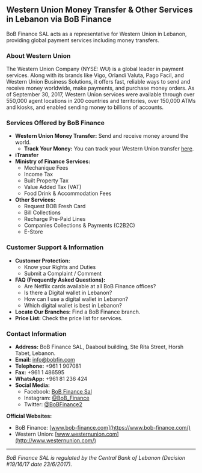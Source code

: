 ## Western Union Money Transfer & Other Services in Lebanon via BoB Finance

BoB Finance SAL acts as a representative for Western Union in Lebanon, providing global payment services including money transfers.

### About Western Union
The Western Union Company (NYSE: WU) is a global leader in payment services. Along with its brands like Vigo, Orlandi Valuta, Pago Facil, and Western Union Business Solutions, it offers fast, reliable ways to send and receive money worldwide, make payments, and purchase money orders. As of September 30, 2017, Western Union services were available through over 550,000 agent locations in 200 countries and territories, over 150,000 ATMs and kiosks, and enabled sending money to billions of accounts.

### Services Offered by BoB Finance

*   **Western Union Money Transfer:** Send and receive money around the world.
    *   **Track Your Money:** You can track your Western Union transfer [here](http://www.wu.com/LB/en/track-transfer.html).
*   **iTransfer**
*   **Ministry of Finance Services:**
    *   Mechanique Fees
    *   Income Tax
    *   Built Property Tax
    *   Value Added Tax (VAT)
    *   Food Drink & Accommodation Fees
*   **Other Services:**
    *   Request BOB Fresh Card
    *   Bill Collections
    *   Recharge Pre-Paid Lines
    *   Companies Collections & Payments (C2B2C)
    *   E-Store

### Customer Support & Information

*   **Customer Protection:**
    *   Know your Rights and Duties
    *   Submit a Complaint / Comment
*   **FAQ (Frequently Asked Questions):**
    *   Are Netflix cards available at all BoB Finance offices?
    *   Is there a Digital wallet in Lebanon?
    *   How can I use a digital wallet in Lebanon?
    *   Which digital wallet is best in Lebanon?
*   **Locate Our Branches:** Find a BoB Finance branch.
*   **Price List:** Check the price list for services.

### Contact Information

*   **Address:** BoB Finance SAL, Daaboul building, Ste Rita Street, Horsh Tabet, Lebanon.
*   **Email:** info@bobfin.com
*   **Telephone:** +961 1 907081
*   **Fax:** +961 1 486595
*   **WhatsApp:** +961 81 236 424
*   **Social Media:**
    *   Facebook: [BoB Finance Sal](https://www.facebook.com/BobFinanceSal)
    *   Instagram: [@BoB_Finance](https://www.instagram.com/BoB_Finance)
    *   Twitter: [@BoBFinance2](https://twitter.com/BoBFinance2)

**Official Websites:**
*   BoB Finance: [www.bob-finance.com](https://www.bob-finance.com/)
*   Western Union: [www.westernunion.com](http://www.westernunion.com/)

---
*BoB Finance SAL is regulated by the Central Bank of Lebanon (Decision #19/16/17 date 23/6/2017).*